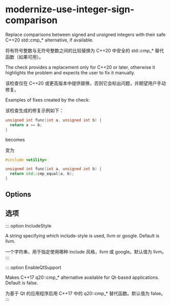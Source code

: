 # modernize-use-integer-sign-comparison

Replace comparisons between signed and unsigned integers with their safe C++20 std::cmp\_\* alternative, if available.

将有符号整数与无符号整数之间的比较替换为 C++20 中安全的 std::cmp\_\* 替代函数（如果可用）。

The check provides a replacement only for C++20 or later, otherwise it highlights the problem and expects the user to fix it manually.

该检查仅在 C++20 或更高版本中提供替换，否则它会标出问题，并期望用户手动修复。

Examples of fixes created by the check:

该检查生成的修复示例如下：

```c++
unsigned int func(int a, unsigned int b) {
  return a == b;
}
```

becomes

变为

```c++
#include <utility>

unsigned int func(int a, unsigned int b) {
  return std::cmp_equal(a, b);
}
```

## Options

## 选项

::: option
IncludeStyle

A string specifying which include-style is used, llvm or google. Default is llvm.

一个字符串，用于指定使用哪种 include 风格，llvm 或 google。默认值为 llvm。
:::

::: option
EnableQtSupport

Makes C++17 q20::cmp\_\* alternative available for Qt-based applications. Default is false.

为基于 Qt 的应用程序启用 C++17 中的 q20::cmp\_\* 替代函数。默认值为 false。
:::
